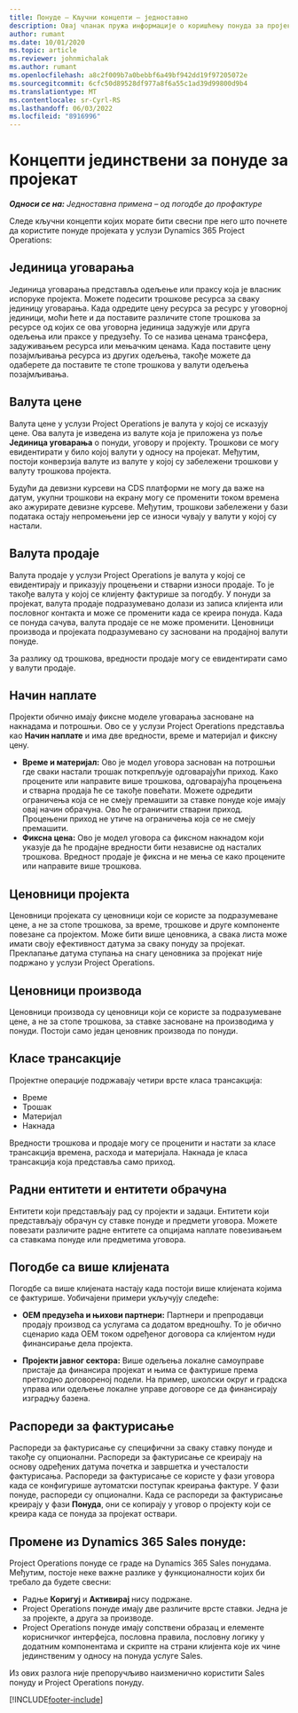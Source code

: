 ```yaml
---
title: Понуде – Кључни концепти – једноставно
description: Овај чланак пружа информације о коришћењу понуда за пројекат у услузи Project Operations.
author: rumant
ms.date: 10/01/2020
ms.topic: article
ms.reviewer: johnmichalak
ms.author: rumant
ms.openlocfilehash: a8c2f009b7a0bebbf6a49bf942dd19f97205072e
ms.sourcegitcommit: 6cfc50d89528df977a8f6a55c1ad39d99800d9b4
ms.translationtype: MT
ms.contentlocale: sr-Cyrl-RS
ms.lasthandoff: 06/03/2022
ms.locfileid: "8916996"
---
```

# <a name="concepts-unique-to-project-quotes"></a>Концепти јединствени за понуде за пројекат

_**Односи се на:** Једноставна примена – од погодбе до профактуре_


Следе кључни концепти којих морате бити свесни пре него што почнете да користите понуде пројеката у услузи Dynamics 365 Project Operations:

## <a name="contracting-unit"></a>Јединица уговарања

Јединица уговарања представља одељење или праксу која је власник испоруке пројекта. Можете подесити трошкове ресурса за сваку јединицу уговарања. Када одредите цену ресурса за ресурс у уговорној јединици, моћи ћете и да поставите различите стопе трошкова за ресурсе од којих се ова уговорна јединица задужује или друга одељења или праксе у предузећу. То се назива ценама трансфера, задуживањем ресурса или мењачким ценама. Када поставите цену позајмљивања ресурса из других одељења, такође можете да одаберете да поставите те стопе трошкова у валути одељења позајмљивања.

## <a name="cost-currency"></a>Валута цене

Валута цене у услузи Project Operations је валута у којој се исказују цене. Ова валута је изведена из валуте која је приложена уз поље **Јединица уговарања** о понуди, уговору и пројекту. Трошкови се могу евидентирати у било којој валути у односу на пројекат. Међутим, постоји конверзија валуте из валуте у којој су забележени трошкови у валуту трошкова пројекта.

Будући да девизни курсеви на CDS платформи не могу да важе на датум, укупни трошкови на екрану могу се променити током времена ако ажурирате девизне курсеве. Међутим, трошкови забележени у бази података остају непромењени јер се износи чувају у валути у којој су настали.

## <a name="sales-currency"></a>Валута продаје

Валута продаје у услузи Project Operations је валута у којој се евидентирају и приказују процењени и стварни износи продаје. То је такође валута у којој се клијенту фактурише за погодбу. У понуди за пројекат, валута продаје подразумевано долази из записа клијента или пословног контакта и може се променити када се креира понуда. Када се понуда сачува, валута продаје се не може променити. Ценовници производа и пројеката подразумевано су засновани на продајној валути понуде.

За разлику од трошкова, вредности продаје могу се евидентирати само у валути продаје.

## <a name="billing-method"></a>Начин наплате

Пројекти обично имају фиксне моделе уговарања засноване на накнадама и потрошњи. Ово се у услузи Project Operations представља као **Начин наплате** и има две вредности, време и материјал и фиксну цену.

- **Време и материјал:** Ово је модел уговора заснован на потрошњи где сваки настали трошак поткрепљује одговарајући приход. Како процените или направите више трошкова, одговарајућа процењена и стварна продаја ће се такође повећати. Можете одредити ограничења која се не смеју премашити за ставке понуде које имају овај начин обрачуна. Ово ће ограничити стварни приход. Процењени приход не утиче на ограничења која се не смеју премашити.
- **Фиксна цена:** Ово је модел уговора са фиксном накнадом који указује да ће продајне вредности бити независне од насталих трошкова. Вредност продаје је фиксна и не мења се како процените или направите више трошкова.

## <a name="project-price-lists"></a>Ценовници пројекта

Ценовници пројеката су ценовници који се користе за подразумеване цене, а не за стопе трошкова, за време, трошкове и друге компоненте повезане са пројектом. Може бити више ценовника, а свака листа може имати своју ефективност датума за сваку понуду за пројекат. Преклапање датума ступања на снагу ценовника за пројекат није подржано у услузи Project Operations.

## <a name="product-price-lists"></a>Ценовници производа

Ценовници производа су ценовници који се користе за подразумеване цене, а не за стопе трошкова, за ставке засноване на производима у понуди. Постоји само један ценовник производа по понуди.

## <a name="transaction-classes"></a>Класе трансакције

Пројектне операције подржавају четири врсте класа трансакција:

- Време
- Трошак
- Материјал
- Накнада

Вредности трошкова и продаје могу се проценити и настати за класе трансакција времена, расхода и материјала. Накнада је класа трансакција која представља само приход.

## <a name="work-entities-and-billing-entities"></a>Радни ентитети и ентитети обрачуна

Ентитети који представљају рад су пројекти и задаци. Ентитети који представљају обрачун су ставке понуде и предмети уговора. Можете повезати различите радне ентитете са опцијама наплате повезивањем са ставкама понуде или предметима уговора.

## <a name="multi-customer-deals"></a>Погодбе са више клијената

Погодбе са више клијената настају када постоји више клијената којима се фактурише. Уобичајени примери укључују следеће:

- **OEM предузећа и њихови партнери:** Партнери и препродавци продају производ са услугама са додатом вредношћу. То је обично сценарио када OEM током одређеног договора са клијентом нуди финансирање дела пројекта. 

- **Пројекти јавног сектора:** Више одељења локалне самоуправе пристаје да финансира пројекат и њима се фактурише према претходно договореној подели. На пример, школски округ и градска управа или одељење локалне управе договоре се да финансирају изградњу базена.

## <a name="invoice-schedules"></a>Распореди за фактурисање

Распореди за фактурисање су специфични за сваку ставку понуде и такође су опционални. Распореди за фактурисање се креирају на основу одређених датума почетка и завршетка и учесталости фактурисања. Распореди за фактурисање се користе у фази уговора када се конфигурише аутоматски поступак креирања фактуре. У фази понуде, распореди су опционални. Када се распореди за фактурисање креирају у фази **Понуда**, они се копирају у уговор о пројекту који се креира када се понуда за пројекат оствари.

## <a name="changes-from-dynamics-365-sales-quote"></a>Промене из Dynamics 365 Sales понуде:

Project Operations понуде се граде на Dynamics 365 Sales понудама. Међутим, постоје неке важне разлике у функционалности којих би требало да будете свесни:

- Радње **Коригуј** и **Активирај** нису подржане.
- Project Operations понуде имају две различите врсте ставки. Једна је за пројекте, а друга за производе.
- Project Operations понуде имају сопствени образац и елементе корисничког интерфејса, пословна правила, пословну логику у додатним компонентама и скрипте на страни клијента које их чине јединственим у односу на понуда услуге Sales.

Из ових разлога није препоручљиво наизменично користити Sales понуду и Project Operations понуду.


[!INCLUDE[footer-include](../../includes/footer-banner.md)]
